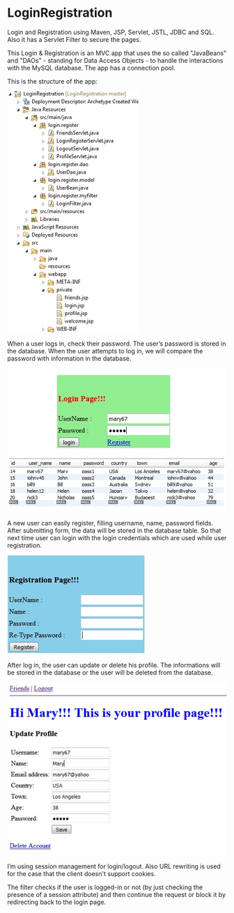 # LoginRegistration 
Login and Registration using Maven, JSP, Servlet, JSTL, JDBC and SQL. Also it has a Servlet Filter to secure the pages. 

This Login & Registration is an MVC app that uses the so called "JavaBeans" and "DAOs" - standing for Data Access Objects - to handle the interactions with the MySQL database. The app has a connection pool.

This is the structure of the app:

![Screenshot](sc.jpg)

When a user logs in, check their password. The user’s password is stored in the database. When the user attempts to log in, 
we will compare the password with information in the database. 

![Screenshot](mysql.jpg)

A new user can easily register, filling username, name, password fields. After submitting form, the data will be stored in the database table. So that next time user can login with the login credentials which are used while user registration.

![Screenshot](reg.jpg)

After log in, the user can update or delete his profile. The informations will be stored in the database or the user will be 
deleted from the database. 

![Screenshot](update.jpg)

I’m using session management for login/logout. Also URL rewriting is used for the case that the client doesn't support cookies.

The filter checks if the user is logged-in or not (by just checking the presence of a session attribute) and then continue the request or block it by redirecting back to the login page.
